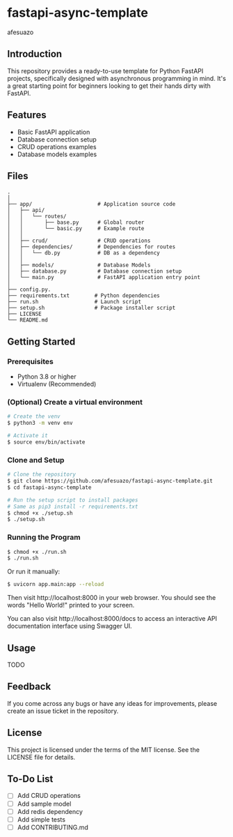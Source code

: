 # fastapi-async-template

afesuazo

## Introduction

This repository provides a ready-to-use template for Python FastAPI projects,
specifically designed with asynchronous programming in mind. 
It's a great starting point for beginners looking to get their hands dirty with FastAPI.

## Features

* Basic FastAPI application
* Database connection setup
* CRUD operations examples
* Database models examples

## Files

```
.
│
├── app/                     # Application source code
│   ├── api/                 
│   │   └── routes/          
│   │       ├── base.py      # Global router
│   │       └── basic.py     # Example route
│   │
│   ├── crud/                # CRUD operations
│   ├── dependencies/        # Dependencies for routes
│   │   └── db.py            # DB as a dependency
│   │
│   ├── models/              # Database Models
│   ├── database.py          # Database connection setup
│   └── main.py              # FastAPI application entry point
│
├── config.py.              
├── requirements.txt        # Python dependencies
├── run.sh                  # Launch script
├── setup.sh                # Package installer script
├── LICENSE                 
└── README.md
```

## Getting Started

### Prerequisites
* Python 3.8 or higher
* Virtualenv (Recommended)

### (Optional) Create a virtual environment

```bash
# Create the venv
$ python3 -m venv env

# Activate it
$ source env/bin/activate
```

### Clone and Setup

```bash
# Clone the repository
$ git clone https://github.com/afesuazo/fastapi-async-template.git
$ cd fastapi-async-template

# Run the setup script to install packages
# Same as pip3 install -r requirements.txt
$ chmod +x ./setup.sh
$ ./setup.sh
```

### Running the Program

```bash
$ chmod +x ./run.sh
$ ./run.sh
```

Or run it manually:

```bash
$ uvicorn app.main:app --reload
```

Then visit http://localhost:8000 in your web browser. 
You should see the words "Hello World!" printed to your screen.

You can also visit http://localhost:8000/docs to access an 
interactive API documentation interface using Swagger UI.

## Usage

TODO

## Feedback

If you come across any bugs or have any ideas for improvements, 
please create an issue ticket in the repository.

## License

This project is licensed under the terms of the MIT license. See the LICENSE file for details.

## To-Do List

- [ ] Add CRUD operations
- [ ] Add sample model
- [ ] Add redis dependency
- [ ] Add simple tests
- [ ] Add CONTRIBUTING.md
